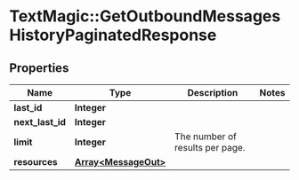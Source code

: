 # TextMagic::GetOutboundMessagesHistoryPaginatedResponse

## Properties
Name | Type | Description | Notes
------------ | ------------- | ------------- | -------------
**last_id** | **Integer** |  | 
**next_last_id** | **Integer** |  | 
**limit** | **Integer** | The number of results per page. | 
**resources** | [**Array&lt;MessageOut&gt;**](MessageOut.md) |  | 


